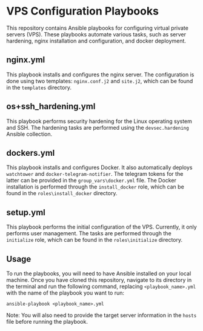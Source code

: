# VPS Configuration Playbooks

This repository contains Ansible playbooks for configuring virtual private servers (VPS). These playbooks automate various tasks, such as server hardening, nginx installation and configuration, and docker deployment. 

## nginx.yml 
This playbook installs and configures the nginx server. The configuration is done using two templates: `nginx.conf.j2` and `site.j2`, which can be found in the `templates` directory.

## os+ssh_hardening.yml 
This playbook performs security hardening for the Linux operating system and SSH. The hardening tasks are performed using the `devsec.hardening` Ansible collection.

## dockers.yml 
This playbook installs and configures Docker. It also automatically deploys `watchtower` and `docker-telegram-notifier`. The telegram tokens for the latter can be provided in the `group_vars\docker.yml` file. The Docker installation is performed through the `install_docker` role, which can be found in the `roles\install_docker` directory.

## setup.yml 
This playbook performs the initial configuration of the VPS. Currently, it only performs user management. The tasks are performed through the `initialize` role, which can be found in the `roles\initialize` directory.

## Usage
To run the playbooks, you will need to have Ansible installed on your local machine. Once you have cloned this repository, navigate to its directory in the terminal and run the following command, replacing `<playbook_name>.yml` with the name of the playbook you want to run:
```
ansible-playbook <playbook_name>.yml
```
Note: You will also need to provide the target server information in the `hosts` file before running the playbook.
